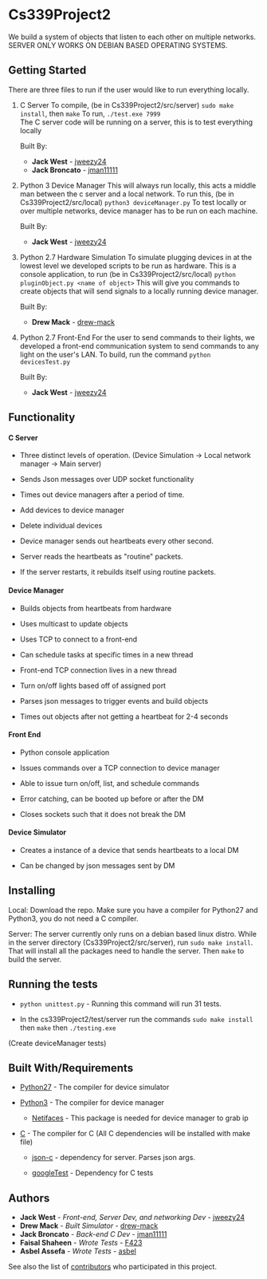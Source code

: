 # Cs339Project2

We build a system of objects that listen to each other on multiple networks. SERVER ONLY WORKS ON DEBIAN BASED OPERATING SYSTEMS.

## Getting Started

There are three files to run if the user would like to run everything locally.

1) C Server
    To compile, (be in Cs339Project2/src/server) `sudo make install`, then `make`
    To run, `./test.exe 7999`     
    The C server code will be running on a server, this is to test everything locally

    Built By:
      * **Jack West** - [jweezy24](https://github.com/jweezy24)
      * **Jack Broncato** - [jman11111](https://github.com/jman11111)

2) Python 3 Device Manager
    This will always run locally, this acts a middle man between the c server and a local network.
    To run this, (be in Cs339Project2/src/local) `python3 deviceManager.py`
    To test locally or over multiple networks, device manager has to be run on each machine.

    Built By:
      * **Jack West** - [jweezy24](https://github.com/jweezy24)

3) Python 2.7 Hardware Simulation
    To simulate plugging devices in at the lowest level we developed scripts to be run as hardware.
    This is a console application, to run (be in Cs339Project2/src/local) `python pluginObject.py <name of object>`
    This will give you commands to create objects that will send signals to a locally running device manager.

    Built By:
      * **Drew Mack** - [drew-mack](https://github.com/drew-mack)

4) Python 2.7 Front-End
    For the user to send commands to their lights, we developed a front-end communication system to send commands to any light on the user's LAN.
    To build, run the command `python devicesTest.py`

    Built By:
      * **Jack West** - [jweezy24](https://github.com/jweezy24)


## Functionality

  #### C Server ####

  * Three distinct levels of operation. (Device Simulation -> Local network manager -> Main server)

  * Sends Json messages over UDP socket functionality

  * Times out device managers after a period of time.

  * Add devices to device manager

  * Delete individual devices

  * Device manager sends out heartbeats every other second.

  * Server reads the heartbeats as "routine" packets.

  * If the server restarts, it rebuilds itself using routine packets.

  #### Device Manager ####

  * Builds objects from heartbeats from hardware

  * Uses multicast to update objects

  * Uses TCP to connect to a front-end

  * Can schedule tasks at specific times in a new thread

  * Front-end TCP connection lives in a new thread

  * Turn on/off lights based off of assigned port

  * Parses json messages to trigger events and build objects

  * Times out objects after not getting a heartbeat for 2-4 seconds

  #### Front End ####

  * Python console application

  * Issues commands over a TCP connection to device manager

  * Able to issue turn on/off, list, and schedule commands

  * Error catching, can be booted up before or after the DM

  * Closes sockets such that it does not break the DM

  #### Device Simulator ####

  * Creates a instance of a device that sends heartbeats to a local DM

  * Can be changed by json messages sent by DM





## Installing


Local:
Download the repo. Make sure you have a compiler for Python27 and Python3, you do not need a C compiler.

Server:
The server currently only runs on a debian based linux distro. While in the server directory (Cs339Project2/src/server), run `sudo make install`. That will install all the packages need to handle the server. Then `make` to build the server.

## Running the tests

* `python unittest.py` - Running this command will run 31 tests.

* In the cs339Project2/test/server run the commands `sudo make install` then `make` then `./testing.exe`

(Create deviceManager tests)


## Built With/Requirements

* [Python27](https://www.python.org/download/releases/2.7/) - The compiler for device simulator

* [Python3](https://www.python.org/downloads/release/python-372/) - The compiler for device manager

    * [Netifaces](https://pypi.org/project/netifaces/) - This package is needed for device manager to grab ip

* [C](http://gcc.gnu.org/install/) - The compiler for C (All C dependencies will be installed with make file)

    * [json-c](https://github.com/json-c/json-c) - dependency for server. Parses json args.

    * [googleTest](https://github.com/google/googletest) - Dependency for C tests


## Authors

* **Jack West** - *Front-end, Server Dev, and networking Dev* - [jweezy24](https://github.com/jweezy24)
* **Drew Mack** - *Built Simulator* - [drew-mack](https://github.com/drew-mack)
* **Jack Broncato** - *Back-end C Dev* - [jman11111](https://github.com/jman11111)
* **Faisal Shaheen** - *Wrote Tests* - [F423](https://github.com/F423)
* **Asbel Assefa** - *Wrote Tests* - [asbel](https://github.com/asbel)

See also the list of [contributors](https://github.com/your/project/contributors) who participated in this project.
